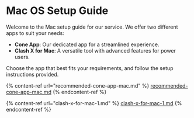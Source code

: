 # Mac OS Setup Guide

Welcome to the Mac setup guide for our service. We offer two different apps to suit your needs:

* **Cone App**: Our dedicated app for a streamlined experience.
* **Clash X for Mac**: A versatile tool with advanced features for power users.

Choose the app that best fits your requirements, and follow the setup instructions provided.

{% content-ref url="recommended-cone-app-mac.md" %}
[recommended-cone-app-mac.md](recommended-cone-app-mac.md)
{% endcontent-ref %}

{% content-ref url="clash-x-for-mac-1.md" %}
[clash-x-for-mac-1.md](clash-x-for-mac-1.md)
{% endcontent-ref %}
